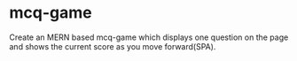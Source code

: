 # mcq-game
Create an MERN based mcq-game which displays one question on the page and shows the current score as you move forward(SPA).

